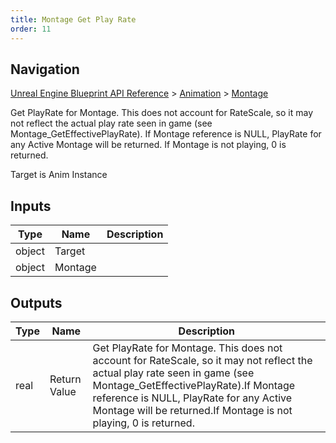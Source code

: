 ```yaml
---
title: Montage Get Play Rate
order: 11
---
```

## Navigation

[Unreal Engine Blueprint API Reference](https://dev.epicgames.com/documentation/en-us/unreal-engine/BlueprintAPI) > [Animation](https://dev.epicgames.com/documentation/en-us/unreal-engine/BlueprintAPI/Animation) > [Montage](https://dev.epicgames.com/documentation/en-us/unreal-engine/BlueprintAPI/Animation/Montage)

Get PlayRate for Montage. This does not account for RateScale, so it may not reflect the actual play rate seen in game (see Montage_GetEffectivePlayRate).
If Montage reference is NULL, PlayRate for any Active Montage will be returned.
If Montage is not playing, 0 is returned.

Target is Anim Instance

## Inputs

| Type | Name | Description |
| --- | --- | --- |
| object | Target |  |
| object | Montage |  |

## Outputs

| Type | Name | Description |
| --- | --- | --- |
| real | Return Value | Get PlayRate for Montage. This does not account for RateScale, so it may not reflect the actual play rate seen in game (see Montage_GetEffectivePlayRate).If Montage reference is NULL, PlayRate for any Active Montage will be returned.If Montage is not playing, 0 is returned. |

